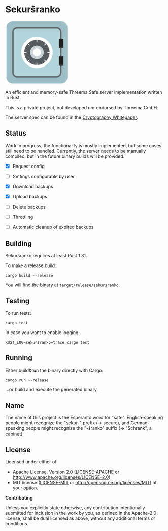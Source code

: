 # Sekurŝranko

![Icon](safe.png)

An efficient and memory-safe Threema Safe server implementation
written in Rust.

This is a private project, not developed nor endorsed by Threema GmbH.

The server spec can be found in the [Cryptography
Whitepaper](https://threema.ch/press-files/2_documentation/cryptography_whitepaper.pdf).


## Status

Work in progress, the functionality is mostly implemented, but some cases still
need to be handled. Currently, the server needs to be manually compiled, but in
the future binary builds will be provided.

- [x] Request config
- [ ] Settings configurable by user
- [x] Download backups
- [x] Upload backups
- [ ] Delete backups
- [ ] Throttling
- [ ] Automatic cleanup of expired backups


## Building

Sekurŝranko requires at least Rust 1.31.

To make a release build:

    cargo build --release

You will find the binary at `target/release/sekursranko`.


## Testing

To run tests:

    cargo test

In case you want to enable logging:

    RUST_LOG=sekursranko=trace cargo test


## Running

Either build&run the binary directly with Cargo:

    cargo run --release

...or build and execute the generated binary.


## Name

The name of this project is the Esperanto word for "safe". English-speaking
people might recognize the "sekur-" prefix (-> secure), and German-speaking
people might recognize the "-ŝranko" suffix (-> "Schrank", a cabinet).


## License

Licensed under either of

 * Apache License, Version 2.0 ([LICENSE-APACHE](LICENSE-APACHE) or
   http://www.apache.org/licenses/LICENSE-2.0)
 * MIT license ([LICENSE-MIT](LICENSE-MIT) or
   http://opensource.org/licenses/MIT) at your option.

**Contributing**

Unless you explicitly state otherwise, any contribution intentionally submitted
for inclusion in the work by you, as defined in the Apache-2.0 license, shall
be dual licensed as above, without any additional terms or conditions.
